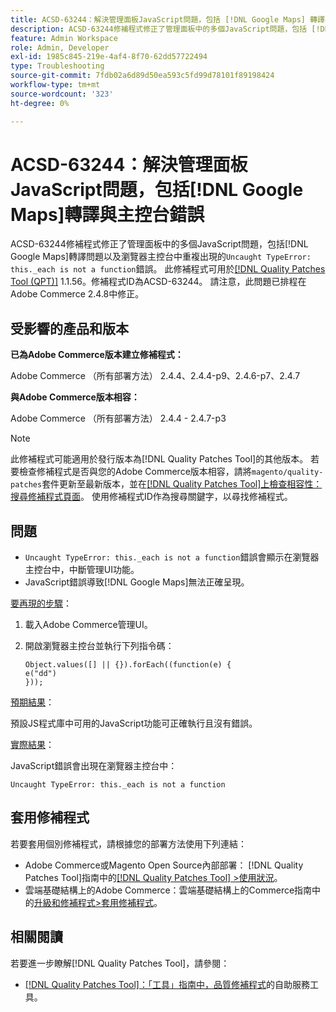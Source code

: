 ```yaml
---
title: ACSD-63244：解決管理面板JavaScript問題，包括 [!DNL Google Maps] 轉譯與主控台錯誤
description: ACSD-63244修補程式修正了管理面板中的多個JavaScript問題，包括 [!DNL Google Maps] 轉譯問題以及反複出現的「Uncaught TypeError」問題。瀏覽器主控台中的_each不是函式'錯誤。
feature: Admin Workspace
role: Admin, Developer
exl-id: 1985c845-219e-4af4-8f70-62dd57722494
type: Troubleshooting
source-git-commit: 7fdb02a6d89d50ea593c5fd99d78101f89198424
workflow-type: tm+mt
source-wordcount: '323'
ht-degree: 0%

---
```


# ACSD-63244：解決管理面板JavaScript問題，包括[!DNL Google Maps]轉譯與主控台錯誤

ACSD-63244修補程式修正了管理面板中的多個JavaScript問題，包括[!DNL Google Maps]轉譯問題以及瀏覽器主控台中重複出現的`Uncaught TypeError: this._each is not a function`錯誤。 此修補程式可用於[[!DNL Quality Patches Tool (QPT)]](/help/tools/quality-patches-tool/quality-patches-tool-to-self-serve-quality-patches.md) 1.1.56。修補程式ID為ACSD-63244。 請注意，此問題已排程在Adobe Commerce 2.4.8中修正。

## 受影響的產品和版本

**已為Adobe Commerce版本建立修補程式：**

Adobe Commerce （所有部署方法） 2.4.4、2.4.4-p9、2.4.6-p7、2.4.7

**與Adobe Commerce版本相容：**

Adobe Commerce （所有部署方法） 2.4.4 - 2.4.7-p3

>[!NOTE]
>
>此修補程式可能適用於發行版本為[!DNL Quality Patches Tool]的其他版本。 若要檢查修補程式是否與您的Adobe Commerce版本相容，請將`magento/quality-patches`套件更新至最新版本，並在[[!DNL Quality Patches Tool]上檢查相容性：搜尋修補程式頁面](https://experienceleague.adobe.com/tools/commerce-quality-patches/index.html)。 使用修補程式ID作為搜尋關鍵字，以尋找修補程式。

## 問題

* `Uncaught TypeError: this._each is not a function`錯誤會顯示在瀏覽器主控台中，中斷管理UI功能。
* JavaScript錯誤導致[!DNL Google Maps]無法正確呈現。

<u>要再現的步驟</u>：

1. 載入Adobe Commerce管理UI。
1. 開啟瀏覽器主控台並執行下列指令碼：

   ```
   Object.values([] || {}).forEach((function(e) {  
   e("dd")  
   }));  
   ```

<u>預期結果</u>：

預設JS程式庫中可用的JavaScript功能可正確執行且沒有錯誤。

<u>實際結果</u>：

JavaScript錯誤會出現在瀏覽器主控台中：

```
Uncaught TypeError: this._each is not a function
```

## 套用修補程式

若要套用個別修補程式，請根據您的部署方法使用下列連結：

* Adobe Commerce或Magento Open Source內部部署： [!DNL Quality Patches Tool]指南中的[[!DNL Quality Patches Tool] >使用狀況](/help/tools/quality-patches-tool/usage.md)。
* 雲端基礎結構上的Adobe Commerce：雲端基礎結構上的Commerce指南中的[升級和修補程式>套用修補程式](https://experienceleague.adobe.com/docs/commerce-cloud-service/user-guide/develop/upgrade/apply-patches.html)。

## 相關閱讀

若要進一步瞭解[!DNL Quality Patches Tool]，請參閱：

* [[!DNL Quality Patches Tool]：「工具」指南中，品質修補程式](/help/tools/quality-patches-tool/quality-patches-tool-to-self-serve-quality-patches.md)的自助服務工具。

